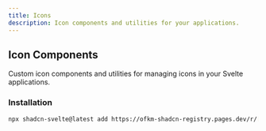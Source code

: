 ```yaml
---
title: Icons
description: Icon components and utilities for your applications.
---
```


## Icon Components

Custom icon components and utilities for managing icons in your Svelte applications.

### Installation

```bash
npx shadcn-svelte@latest add https://ofkm-shadcn-registry.pages.dev/r/[icon-name].json
```
